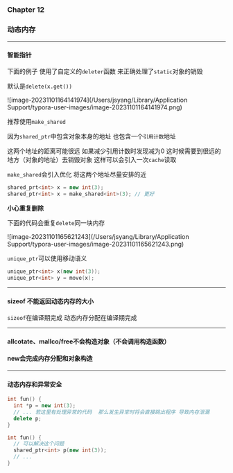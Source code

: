 ### Chapter 12

### 动态内存

---

#### 智能指针

下面的例子  使用了自定义的`deleter`函数 来正确处理了`static`对象的销毁

默认是`delete(x.get())`

![image-20231101164141974](/Users/jsyang/Library/Application Support/typora-user-images/image-20231101164141974.png)



推荐使用`make_shared`

因为`shared_ptr`中包含对象本身的地址 也包含一个`引用计数`地址

这两个地址的距离可能很远  如果减少引用计数时发现减为0 这时候需要到很远的地方（对象的地址）去销毁对象  这样可以会引入一次`cache`读取

`make_shared`会引入优化 将这两个地址尽量安排的近 

```c++
shared_prt<int> x = new int(3);
shared_ptr<int> x = make_shared<int>(3); // 更好
```

**小心重复删除**

下面的代码会重复`delete`同一块内存

![image-20231101165621243](/Users/jsyang/Library/Application Support/typora-user-images/image-20231101165621243.png)

`unique_ptr`可以使用移动语义

```c++
unique_ptr<int> x(new int(3));
unique_ptr<int> y = move(x);
```



---

#### sizeof 不能返回动态内存的大小

`sizeof`在编译期完成  动态内存分配在编译期完成 

---

#### allcotate、mallco/free不会构造对象（不会调用构造函数）

#### new会完成内存分配和对象构造

---

#### 动态内存和异常安全

```c++
int fun() {
  int *p = new int(3);
  // ... 若这里有处理异常的代码  那么发生异常时将会直接跳出程序 导致内存泄漏
  delete p;
}

int fun() {
  // 可以解决这个问题
  shared_ptr<int> p(new int(3));
  // ...
}
```

